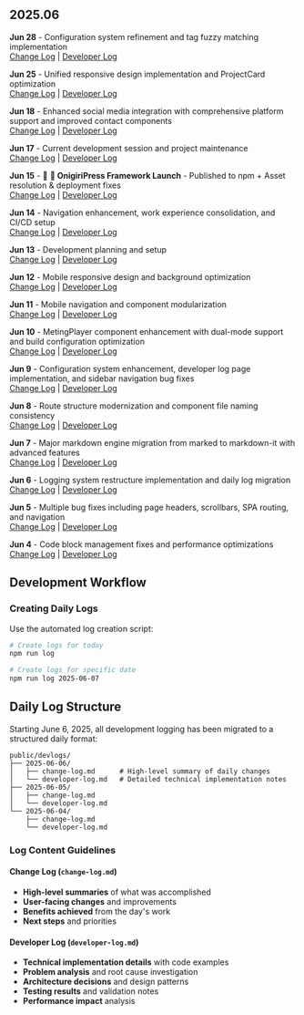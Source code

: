 
## 2025.06

**Jun 28** - Configuration system refinement and tag fuzzy matching implementation  
[Change Log](./devlogs/2025-06-28/change-log.md) | [Developer Log](./devlogs/2025-06-28/developer-log.md)

**Jun 25** - Unified responsive design implementation and ProjectCard optimization  
[Change Log](./devlogs/2025-06-25/change-log.md) | [Developer Log](./devlogs/2025-06-25/developer-log.md)

**Jun 18** - Enhanced social media integration with comprehensive platform support and improved contact components  
[Change Log](./devlogs/2025-06-18/change-log.md) | [Developer Log](./devlogs/2025-06-18/developer-log.md)

**Jun 17** - Current development session and project maintenance  
[Change Log](./devlogs/2025-06-17/change-log.md) | [Developer Log](./devlogs/2025-06-17/developer-log.md)

**Jun 15** - 🚀 **🍙 OnigiriPress Framework Launch** - Published to npm + Asset resolution & deployment fixes  
[Change Log](./devlogs/2025-06-15/change-log.md) | [Developer Log](./devlogs/2025-06-15/developer-log.md)

**Jun 14** - Navigation enhancement, work experience consolidation, and CI/CD setup  
[Change Log](./devlogs/2025-06-14/change-log.md) | [Developer Log](./devlogs/2025-06-14/developer-log.md)

**Jun 13** - Development planning and setup  
[Change Log](./devlogs/2025-06-13/change-log.md) | [Developer Log](./devlogs/2025-06-13/developer-log.md)

**Jun 12** - Mobile responsive design and background optimization  
[Change Log](./devlogs/2025-06-12/change-log.md) | [Developer Log](./devlogs/2025-06-12/developer-log.md)

**Jun 11** - Mobile navigation and component modularization  
[Change Log](./devlogs/2025-06-11/change-log.md) | [Developer Log](./devlogs/2025-06-11/developer-log.md)

**Jun 10** - MetingPlayer component enhancement with dual-mode support and build configuration optimization  
[Change Log](./devlogs/2025-06-10/change-log.md) | [Developer Log](./devlogs/2025-06-10/developer-log.md)

**Jun 9** - Configuration system enhancement, developer log page implementation, and sidebar navigation bug fixes  
[Change Log](./devlogs/2025-06-09/change-log.md) | [Developer Log](./devlogs/2025-06-09/developer-log.md)

**Jun 8** - Route structure modernization and component file naming consistency  
[Change Log](./devlogs/2025-06-08/change-log.md) | [Developer Log](./devlogs/2025-06-08/developer-log.md)

**Jun 7** - Major markdown engine migration from marked to markdown-it with advanced features  
[Change Log](./devlogs/2025-06-07/change-log.md) | [Developer Log](./devlogs/2025-06-07/developer-log.md)

**Jun 6** - Logging system restructure implementation and daily log migration  
[Change Log](./devlogs/2025-06-06/change-log.md) | [Developer Log](./devlogs/2025-06-06/developer-log.md)

**Jun 5** - Multiple bug fixes including page headers, scrollbars, SPA routing, and navigation  
[Change Log](./devlogs/2025-06-05/change-log.md) | [Developer Log](./devlogs/2025-06-05/developer-log.md)

**Jun 4** - Code block management fixes and performance optimizations  
[Change Log](./devlogs/2025-06-04/change-log.md) | [Developer Log](./devlogs/2025-06-04/developer-log.md)

## Development Workflow

### Creating Daily Logs
Use the automated log creation script:

```bash
# Create logs for today
npm run log

# Create logs for specific date
npm run log 2025-06-07
```

## Daily Log Structure

Starting June 6, 2025, all development logging has been migrated to a structured daily format:

```
public/devlogs/
├── 2025-06-06/
│   ├── change-log.md      # High-level summary of daily changes
│   └── developer-log.md   # Detailed technical implementation notes
├── 2025-06-05/
│   ├── change-log.md
│   └── developer-log.md
└── 2025-06-04/
    ├── change-log.md
    └── developer-log.md
```

### Log Content Guidelines

#### Change Log (`change-log.md`)
- **High-level summaries** of what was accomplished
- **User-facing changes** and improvements
- **Benefits achieved** from the day's work
- **Next steps** and priorities

#### Developer Log (`developer-log.md`)
- **Technical implementation details** with code examples
- **Problem analysis** and root cause investigation
- **Architecture decisions** and design patterns
- **Testing results** and validation notes
- **Performance impact** analysis

